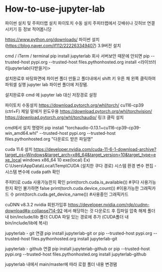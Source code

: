 # How-to-use-jupyter-lab

파이썬 설치 및 주피터랩 설치 파이토치 수동 설치 주피터랩에서 깃배쉬나 깃허브 연결시키기 등 정보 적어봅니당

https://www.python.org/downloads/ 파이썬 설치 (https://blog.naver.com/if112/222263349407) 3.9버전 설치

cmd / iTerm / terminal pip install jupyterlab 회사 서버보안 때문에 안되면 pip --trusted-host pypi.org --trusted-host files.pythonhosted.org install <라이브러리jupyterlab(다받을거)>

설치완료후 바탕화면에 파이썬 폴더 만들고 폴더내에서 shift 키 우른 채 왼쪽 클릭하여 파워셀 실행 jupyter lab 파이썬 폴더에 저장됌.

설치완료후 cmd 에 jupyter lab 대신 저장경로 설정

파이토치 수동설치 https://download.pytorch.org/whl/torch/ cu116-cp39 (ctrl+F) 제일 밑에거 윈도우용 https://download.pytorch.org/whl/torchvision/ https://download.pytorch.org/whl/torchaudio/ 링크 클릭 설치

cmd에서 설치 명령어 pip install "torchaudio-0.13.1+cu116-cp39-cp39-win_amd64.whl" --trusted-host pypi.org --trusted-host files.pythonhosted.org "다운로드 받은 파일명"

cuda 11.6 설치 https://developer.nvidia.com/cuda-11-6-1-download-archive?target_os=Windows&target_arch=x86_64&target_version=10&target_type=exe_local windows x86_64 10 exe(local) Ex) C:\Users\AppData\Local\Temp\CUDA (설치한 쿠다 경로) 시스템 환경 변수 편집 - 시스템 변수에 cuda path 확인

주피터로 cuda 사용가능한지 확인 print(torch.cuda.is_available()) #쿠다 사용가능한지 확인 불가하면 false print(torch.cuda.device_count()) #이용가능한 그래픽카드 수 print(torch.cuda.get_device_name()) #사용중인 그래픽카드

cuDNN v8.3.2 nvidia 회원가입후 https://developer.nvidia.com/rdp/cudnn-download#a-collapse714-92 에서 해당하는 것 다운로드 후 집파일 압축 해제 폴더 내 bin/include/lib 폴더 CUDA 파일 있는 경로에 추가 (CUDA폴더 내 bin/include/lib에 복사)

jupyterlab - git 연결 pip install jupyterlab-git or pip --trusted-host pypi.org --trusted-host files.pythonhosted.org install jupyterlab-git

jupyterlab - github 연결 pip install jupyterlab-github or pip --trusted-host pypi.org --trusted-host files.pythonhosted.org install jupyterlab-github

jupyterlab 내에서 main/master에 따라 로컬 폴더 내용 변경됌
